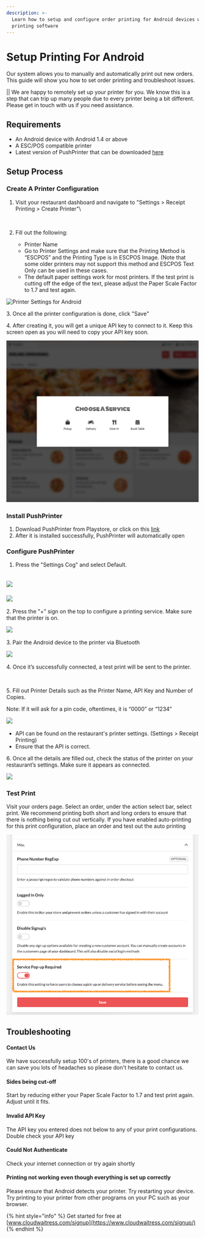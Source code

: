 ```yaml
---
description: >-
  Learn how to setup and configure order printing for Android devices with our
  printing software
---
```


# Setup Printing For Android

Our system allows you to manually and automatically print out new orders. This guide will show you how to set order printing and troubleshoot issues.

|| We are happy to remotely set up your printer for you. We know this is a step that can trip up many people due to every printer being a bit different. Please get in touch with us if you need assistance.

## Requirements

* An Android device with Android 1.4 or above
* A ESC/POS compatible printer
* Latest version of PushPrinter that can be downloaded [here](https://www.pushprinter.com)

## Setup Process

### Create A Printer Configuration

1.  Visit your restaurant dashboard and navigate to "Settings > Receipt Printing > Create Printer"\


    <figure><img src="../../.gitbook/assets/image (1) (2).png" alt=""><figcaption></figcaption></figure>
2. Fill out the following:
   * Printer Name
   * Go to Printer Settings and make sure that the Printing Method is “ESCPOS” and the Printing Type is in ESCPOS Image. (Note that some older printers may not support this method and ESCPOS Text Only can be used in these cases.
   * The default paper settings work for most printers. If the test print is cutting off the edge of the text, please adjust the Paper Scale Factor to 1.7 and test again.

![Printer Settings for Android](../../.gitbook/assets/printer-settings.png)

3\. Once all the printer configuration is done, click "Save"

4\. After creating it, you will get a unique API key to connect to it. Keep this screen open as you will need to copy your API key soon.

![](<../../.gitbook/assets/image (6).png>)

### Install PushPrinter

1. Download PushPrinter from Playstore, or click on this [link](https://www.pushprinter.com)
2. After it is installed successfully, PushPrinter will automatically open

### Configure PushPrinter

1. Press the "Settings Cog" and select Default.

## ![](<../../.gitbook/assets/image (15).png>)

![](<../../.gitbook/assets/image (2) (2).png>)



2\. Press the "+” sign on the top to configure a printing service. Make sure that the printer is on.

&#x20;![](../../.gitbook/assets/push3.png)



3\. Pair the Android device to the printer via Bluetooth

![](<../../.gitbook/assets/image (10).png>)



4\. Once it’s successfully connected, a test print will be sent to the printer.

<img src="../../.gitbook/assets/image (11).png" alt="" data-size="original">



5\. Fill out Printer Details such as the Printer Name, API Key and Number of Copies.

Note: If it will ask for a pin code, oftentimes, it is “0000” or “1234”

![](<../../.gitbook/assets/image (13).png>)

* API can be found on the restaurant's printer settings. (Settings > Receipt Printing)
* Ensure that the API is correct.

6\. Once all the details are filled out, check the status of the printer on your restaurant’s settings. Make sure it appears as connected.

![](<../../.gitbook/assets/image (7) (1).png>)

### Test Print

Visit your orders page. Select an order, under the action select bar, select print. We recommend printing both short and long orders to ensure that there is nothing being cut out vertically. If you have enabled auto-printing for this print configuration, place an order and test out the auto printing

![](<../../.gitbook/assets/image (5).png>)

## Troubleshooting

#### Contact Us

We have successfully setup 100's of printers, there is a good chance we can save you lots of headaches so please don't hesitate to contact us.

#### Sides being cut-off

Start by reducing either your Paper Scale Factor to 1.7 and test print again.  Adjust until it fits.

#### Invalid API Key

The API key you entered does not below to any of your print configurations. Double check your API key

#### Could Not Authenticate

Check your internet connection or try again shortly

#### Printing not working even though everything is set up correctly

Please ensure that Android detects your printer. Try restarting your device. Try printing to your printer from other programs on your PC such as your browser.



{% hint style="info" %}
Get started for free at [www.cloudwaitress.com/signup](https://www.cloudwaitress.com/signup/)
{% endhint %}




